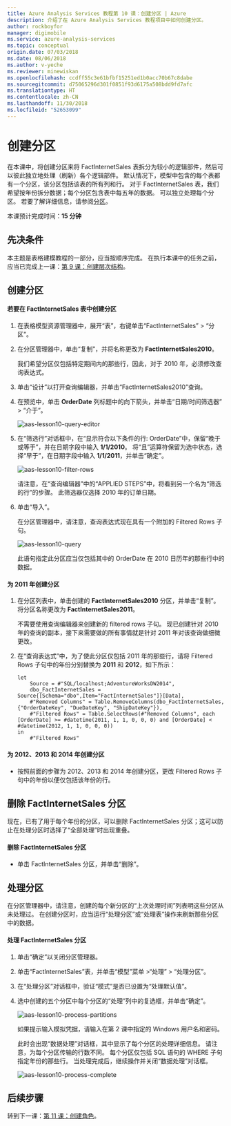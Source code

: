 ```yaml
---
title: Azure Analysis Services 教程第 10 课：创建分区 | Azure
description: 介绍了在 Azure Analysis Services 教程项目中如何创建分区。
author: rockboyfor
manager: digimobile
ms.service: azure-analysis-services
ms.topic: conceptual
origin.date: 07/03/2018
ms.date: 08/06/2018
ms.author: v-yeche
ms.reviewer: minewiskan
ms.openlocfilehash: ccdff55c3e61bfbf15251ed1b0acc70b67c8dabe
ms.sourcegitcommit: d75065296d301f0851f93d6175a508bdd9fd7afc
ms.translationtype: HT
ms.contentlocale: zh-CN
ms.lasthandoff: 11/30/2018
ms.locfileid: "52653099"
---
```

# <a name="create-partitions"></a>创建分区

在本课中，将创建分区来将 FactInternetSales 表拆分为较小的逻辑部件，然后可以彼此独立地处理（刷新）各个逻辑部件。 默认情况下，模型中包含的每个表都有一个分区，该分区包括该表的所有列和行。 对于 FactInternetSales 表，我们希望按年份拆分数据；每个分区包含表中每五年的数据。 可以独立处理每个分区。 若要了解详细信息，请参阅[分区](https://docs.microsoft.com/sql/analysis-services/tabular-models/partitions-ssas-tabular)。 

本课预计完成时间：**15 分钟**  

## <a name="prerequisites"></a>先决条件  
本主题是表格建模教程的一部分，应当按顺序完成。 在执行本课中的任务之前，应当已完成上一课：[第 9 课：创建层次结构](../tutorials/aas-lesson-9-create-hierarchies.md)。  

## <a name="create-partitions"></a>创建分区  

#### <a name="to-create-partitions-in-the-factinternetsales-table"></a>若要在 FactInternetSales 表中创建分区  

1.  在表格模型资源管理器中，展开“表”，右键单击“FactInternetSales” > “分区”。  

2.  在分区管理器中，单击“复制”，并将名称更改为 **FactInternetSales2010**。

    我们希望分区仅包括特定期间内的那些行，因此，对于 2010 年，必须修改查询表达式。

4.  单击“设计”以打开查询编辑器，并单击“FactInternetSales2010”查询。

5.  在预览中，单击 **OrderDate** 列标题中的向下箭头，并单击“日期/时间筛选器” > “介于”。

    ![aas-lesson10-query-editor](../tutorials/media/aas-lesson10-query-editor.png)

6.  在“筛选行”对话框中，在“显示符合以下条件的行: OrderDate”中，保留“晚于或等于”，并在日期字段中输入 **1/1/2010**。 将“且”运算符保留为选中状态，选择“早于”，在日期字段中输入 **1/1/2011**，并单击“确定”。

    ![aas-lesson10-filter-rows](../tutorials/media/aas-lesson10-filter-rows.png)

    请注意，在“查询编辑器”中的“APPLIED STEPS”中，将看到另一个名为“筛选的行”的步骤。 此筛选器仅选择 2010 年的订单日期。

8.  单击“导入”。

    在分区管理器中，请注意，查询表达式现在具有一个附加的 Filtered Rows 子句。

    ![aas-lesson10-query](../tutorials/media/aas-lesson10-query.png)

    此语句指定此分区应当仅包括其中的 OrderDate 在 2010 日历年的那些行中的数据。  

#### <a name="to-create-a-partition-for-the-2011-year"></a>为 2011 年创建分区  

1.  在分区列表中，单击创建的 **FactInternetSales2010** 分区，并单击“复制”。  将分区名称更改为 **FactInternetSales2011**。 

    不需要使用查询编辑器来创建新的 filtered rows 子句。 现已创建针对 2010 年的查询的副本，接下来需要做的所有事情就是针对 2011 年对该查询做细微更改。

2.  在“查询表达式”中，为了使此分区仅包括 2011 年的那些行，请将 Filtered Rows 子句中的年份分别替换为 **2011** 和 **2012**，如下所示：  

    ```  
    let
        Source = #"SQL/localhost;AdventureWorksDW2014",
        dbo_FactInternetSales = Source{[Schema="dbo",Item="FactInternetSales"]}[Data],
        #"Removed Columns" = Table.RemoveColumns(dbo_FactInternetSales,{"OrderDateKey", "DueDateKey", "ShipDateKey"}),
        #"Filtered Rows" = Table.SelectRows(#"Removed Columns", each [OrderDate] >= #datetime(2011, 1, 1, 0, 0, 0) and [OrderDate] < #datetime(2012, 1, 1, 0, 0, 0))
    in
        #"Filtered Rows"

    ```  

#### <a name="to-create-partitions-for-2012-2013-and-2014"></a>为 2012、2013 和 2014 年创建分区  

- 按照前面的步骤为 2012、2013 和 2014 年创建分区，更改 Filtered Rows 子句中的年份以便仅包括该年份的行。 

## <a name="delete-the-factinternetsales-partition"></a>删除 FactInternetSales 分区
现在，已有了用于每个年份的分区，可以删除 FactInternetSales 分区；这可以防止在处理分区时选择了“全部处理”时出现重叠。

#### <a name="to-delete-the-factinternetsales-partition"></a>删除 FactInternetSales 分区
-  单击 FactInternetSales 分区，并单击“删除”。

## <a name="process-partitions"></a>处理分区  
在分区管理器中，请注意，创建的每个新分区的“上次处理时间”列表明这些分区从未处理过。 在创建分区时，应当运行“处理分区”或“处理表”操作来刷新那些分区中的数据。  

#### <a name="to-process-the-factinternetsales-partitions"></a>处理 FactInternetSales 分区  

1.  单击“确定”以关闭分区管理器。  

2.  单击“FactInternetSales”表，并单击“模型”菜单 >“处理” > “处理分区”。  

3.  在“处理分区”对话框中，验证“模式”是否已设置为“处理默认值”。  

4.  选中创建的五个分区中每个分区的“处理”列中的复选框，并单击“确定”。  

    ![aas-lesson10-process-partitions](../tutorials/media/aas-lesson10-process-partitions.png)

    如果提示输入模拟凭据，请输入在第 2 课中指定的 Windows 用户名和密码。  

    此时会出现“数据处理”对话框，其中显示了每个分区的处理详细信息。 请注意，为每个分区传输的行数不同。 每个分区仅包括 SQL 语句的 WHERE 子句指定年份的那些行。 当处理完成后，继续操作并关闭“数据处理”对话框。  

    ![aas-lesson10-process-complete](../tutorials/media/aas-lesson10-process-complete.png)

## <a name="whats-next"></a>后续步骤
转到下一课：[第 11 课：创建角色](../tutorials/aas-lesson-11-create-roles.md)。

<!--Update_Description: update meta properties -->